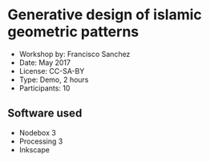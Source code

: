 # Generative design of islamic geometric patterns

* Workshop by: Francisco Sanchez
* Date: May 2017
* License: CC-SA-BY
* Type: Demo, 2 hours
* Participants: 10

## Software used

* Nodebox 3
* Processing 3
* Inkscape
